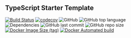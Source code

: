 ## TypeScript Starter Template

[![Build Status](https://travis-ci.com/YashKumarVerma/typescript-template.svg?branch=master)](https://travis-ci.com/YashKumarVerma/typescript-template)
[![codecov](https://codecov.io/gh/YashKumarVerma/typescript-template/branch/master/graph/badge.svg)](https://codecov.io/gh/YashKumarVerma/typescript-template)
![GitHub](https://img.shields.io/github/license/yashkumarverma/typescript-template)
![GitHub top language](https://img.shields.io/github/languages/top/yashkumarverma/typescript-template)
![Dependencies](https://img.shields.io/david/yashkumarverma/typescript-template)
![GitHub last commit](https://img.shields.io/github/last-commit/yashkumarverma/typescript-template)
![GitHub repo size](https://img.shields.io/github/repo-size/yashkumarverma/typescript-template)
[![Docker Image Size (tag)](https://img.shields.io/docker/image-size/yashkumarverma/typescript-template/latest)](https://hub.docker.com/repository/docker/yashkumarverma/typescript-template)
[![Docker Automated build](https://img.shields.io/docker/automated/yashkumarverma/typescript-template)](https://hub.docker.com/repository/docker/yashkumarverma/typescript-template)


